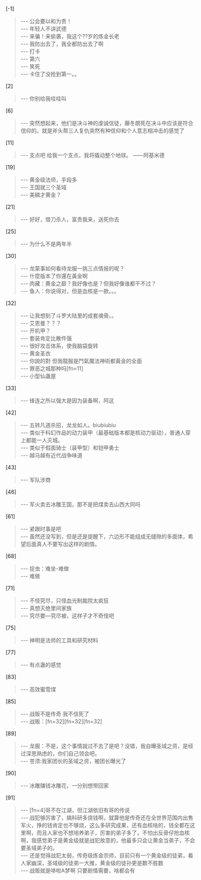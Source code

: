 
[-1] 
>--- 公会要以和为贵！<br>
>--- 年轻人不讲武德<br>
>--- 来骗！来偷袭，我这个??岁的炼金长老<br>
>--- 我防出去了，我全都防出去了啊<br>
>--- 打卡<br>
>--- 第六<br>
>--- 笑死<br>
>--- 卡住了没抢到第一。。<br>

[2] 
>--- 你别给我哇哇叫<br>

[6] 
>--- 突然想起来，他们是决斗神的虔诚信徒，藤冬朗死在决斗中应该是符合信仰的。就是斧头帮三人复仇突然有种信仰和个人意志相冲击的感觉了<br>

[11] 
>--- 支点吧
给我一个支点，我将撬动整个地球。
                              ——阿基米德<br>

[19] 
>--- 黄金级法师，手段多<br>
>--- 王国就三个圣域<br>
>--- 美鳞才黄金？<br>

[21] 
>--- 好好，借刀杀人，富贵我来，送死你去<br>

[25] 
>--- 为什么不是两年半<br>

[30] 
>--- 龙蒙事如何看待龙服一挑三点情报的呢？<br>
>--- 什麼版本了你還在黃金啊<br>
>--- 肉藏：黄金之巅？我好像也是？但我好像谁都干不过？<br>
>--- 鱼人：你说得对，但是血核是一款。。。<br>

[32] 
>--- 让我想到了斗罗大陆里的成套魂骨。。<br>
>--- 艾恩曼？？？<br>
>--- 开机甲？<br>
>--- 套装肯定比散件强<br>
>--- 很好攻击体系，使我脑袋旋转<br>
>--- 黄金圣衣<br>
>--- 你說的對 但我龍服是鬥氣魔法神術都黃金的全面<br>
>--- 罪恶之城那种吗[fn=11]<br>
>--- 小型仙蛊屋<br>

[33] 
>--- 锋连之所以强大是因为装备啊，阿这<br>

[42] 
>--- 五转凡道杀招，龙龙如人。biubiubiu<br>
>--- 类似于科幻作品的动力装甲（最基础版本都是核动力驱动），普通人穿上都能一人灭城。<br>
>--- 类似于假面骑士（装甲型）和铠甲勇士<br>
>--- 越马越有近代战争味道<br>

[43] 
>--- 军队涉商<br>

[46] 
>--- 军火卖去冰雕王国，那不是把煤卖去山西大同吗<br>

[61] 
>--- 紧跟时事是吧<br>
>--- 虽然还没写到，但是还是提醒下，六边形不能组成无缝隙的多面体，希望后面真人不要写出这样的剧情。<br>

[68] 
>--- 捉虫：难坐-难做<br>
>--- 难做<br>

[71] 
>--- 不怪究尽，只怪血光制裁院太疯狂<br>
>--- 真想灭绝里间家族<br>
>--- 究尽要—究尽被，这样子才不奇怪吧<br>

[75] 
>--- 神明是法师的工具和研究材料<br>

[77] 
>--- 有点蛊的感觉<br>

[83] 
>--- 高效蜜雪煤<br>

[85] 
>--- 战贩不是传奇 我不信死了<br>
>--- 战贩：[fn=32][fn=32][fn=32]<br>

[89] 
>--- 龙服：不是，这个事情就过不去了是吧？没错，我自曝圣域之资，是经过深思熟虑的，你们自己领会吧。<br>
>--- 苍须:我家团长的圣域之资，被团长曝光了<br>

[90] 
>--- 冰雕赚钱冰雕花，一分别想带回家<br>

[91] 
>--- [fn=4]哥不在江湖，但江湖依旧有哥的传说<br>
>--- 战犯够厉害了，搞科研多烧钱啊，就算他是传奇还在全世界范围内出售军火，挣的钱肯定也不够烧，这么多研究成果，还有血核啥的，钱全都在这里啊，而且人家也不想培养弟子，厉害的弟子多了，不怕出反骨仔抢血核啊，我感觉弟子是黄金级就是战犯故意的，他最多只会让黄金当弟子，不会要圣域弟子的。<br>
>--- 还是觉得战犯太弱，传奇级炼金宗师，目前只有一个黄金级的徒弟，看人家幽深，圣域级的徒弟一大推，黄金级的徒孙更是数不胜数<br>
>--- 战贩就是哆啦A梦啊  只要剧情需要，啥都会有<br>
